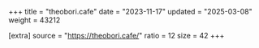 +++
title = "theobori.cafe"
date = "2023-11-17"
updated = "2025-03-08"
weight = 43212

[extra]
source = "https://theobori.cafe/"
ratio = 12
size = 42
+++
